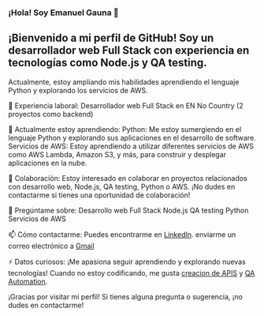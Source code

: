 ### ¡Hola! Soy Emanuel Gauna 👋
## ¡Bienvenido a mi perfil de GitHub! Soy un desarrollador web Full Stack con experiencia en tecnologías como Node.js y QA testing. 

Actualmente, estoy ampliando mis habilidades aprendiendo el lenguaje Python y explorando los servicios de AWS.

💼 Experiencia laboral:
Desarrollador web Full Stack en EN No Country (2 proyectos como backend)

🌱 Actualmente estoy aprendiendo:
Python: Me estoy sumergiendo en el lenguaje Python y explorando sus aplicaciones en el desarrollo de software.
Servicios de AWS: Estoy aprendiendo a utilizar diferentes servicios de AWS como AWS Lambda, Amazon S3, y más, para construir y desplegar aplicaciones en la nube.

👯 Colaboración:
Estoy interesado en colaborar en proyectos relacionados con desarrollo web, Node.js, QA testing, Python o AWS. ¡No dudes en contactarme si tienes una oportunidad de colaboración!

💬 Pregúntame sobre:
Desarrollo web Full Stack
Node.js
QA testing
Python
Servicios de AWS

📫 Cómo contactarme:
Puedes encontrarme en [LinkedIn](https://www.linkedin.com/in/emanuel-gauna/).
 enviarme un correo electrónico a [Gmail](lemagauna@gmail.com)

⚡ Datos curiosos:
¡Me apasiona seguir aprendiendo y explorando nuevas tecnologías! Cuando no estoy codificando, me gusta [creacion de APIS]()  y [QA Automation](https://github.com/emanuel-gauna/FinovateBank-QaAutomation).

¡Gracias por visitar mi perfil! Si tienes alguna pregunta o sugerencia, ¡no dudes en contactarme!
